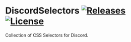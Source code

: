 [release-badge]: https://img.shields.io/github/release-pre/Zerthox/DiscordSelectors.svg?style=flat-square
[release-link]: https://github.com/ClearVision/v6/releases
[license-badge]: https://img.shields.io/github/license/Zerthox/DiscordSelectors.svg?style=flat-square
[license-link]: https://github.com/ClearVision/v6/blob/master/LICENSE

# DiscordSelectors [![Releases][release-badge]][release-link] [![License][license-badge]][license-link]

Collection of CSS Selectors for Discord.